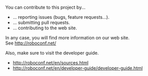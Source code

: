 You can contribute to this project by...

* ... reporting issues (bugs, feature requests...).
* ... submitting pull requests.
* ... contributing to the web site.

In any case, you will find more information on our web site.  
See http://roboconf.net/

Also, make sure to visit the developer guide.  

* http://roboconf.net/en/sources.html
* http://roboconf.net/en/developer-guide/developer-guide.html
